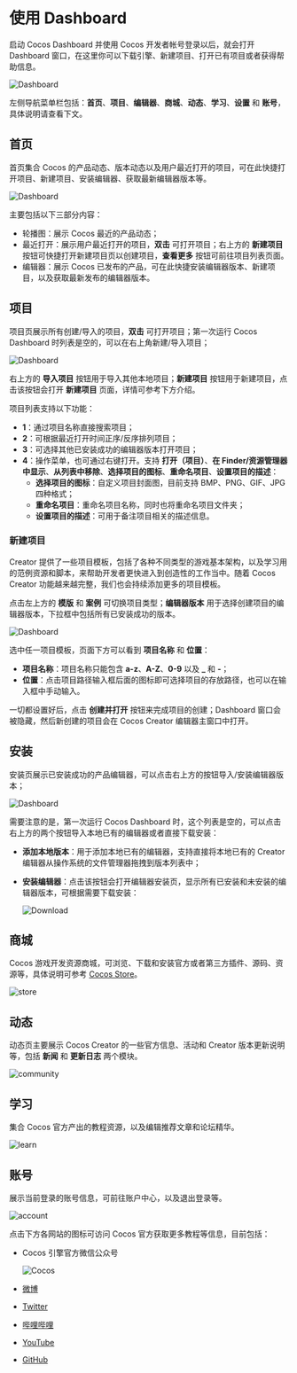 # 使用 Dashboard

启动 Cocos Dashboard 并使用 Cocos 开发者帐号登录以后，就会打开 Dashboard 窗口，在这里你可以下载引擎、新建项目、打开已有项目或者获得帮助信息。

![Dashboard](index/home.png)

左侧导航菜单栏包括：**首页**、**项目**、**编辑器**、**商城**、**动态**、**学习**、**设置** 和 **账号**，具体说明请查看下文。

## 首页

首页集合 Cocos 的产品动态、版本动态以及用户最近打开的项目，可在此快捷打开项目、新建项目、安装编辑器、获取最新编辑器版本等。

![Dashboard](index/home1.png)

主要包括以下三部分内容：

- 轮播图：展示 Cocos 最近的产品动态；
- 最近打开：展示用户最近打开的项目，**双击** 可打开项目；右上方的 **新建项目** 按钮可快捷打开新建项目页以创建项目，**查看更多** 按钮可前往项目列表页面。
- 编辑器：展示 Cocos 已发布的产品，可在此快捷安装编辑器版本、新建项目，以及获取最新发布的编辑器版本。

## 项目

项目页展示所有创建/导入的项目，**双击** 可打开项目；第一次运行 Cocos Dashboard 时列表是空的，可以在右上角新建/导入项目；

![Dashboard](index/project.png)

右上方的 **导入项目** 按钮用于导入其他本地项目；**新建项目** 按钮用于新建项目，点击该按钮会打开 **新建项目** 页面，详情可参考下方介绍。

项目列表支持以下功能：

- **1**：通过项目名称直接搜索项目；
- **2**：可根据最近打开时间正序/反序排列项目；
- **3**：可选择其他已安装成功的编辑器版本打开项目；
- **4**：操作菜单，也可通过右键打开。支持 **打开（项目）**、**在 Finder/资源管理器中显示**、**从列表中移除**、**选择项目的图标**、**重命名项目**、**设置项目的描述**：
    - **选择项目的图标**：自定义项目封面图，目前支持 BMP、PNG、GIF、JPG 四种格式；
    - **重命名项目**：重命名项目名称，同时也将重命名项目文件夹；
    - **设置项目的描述**：可用于备注项目相关的描述信息。

### 新建项目

Creator 提供了一些项目模板，包括了各种不同类型的游戏基本架构，以及学习用的范例资源和脚本，来帮助开发者更快进入到创造性的工作当中。随着 Cocos Creator 功能越来越完整，我们也会持续添加更多的项目模板。

点击左上方的 **模版** 和 **案例** 可切换项目类型；**编辑器版本** 用于选择创建项目的编辑器版本，下拉框中包括所有已安装成功的版本。

![Dashboard](index/add-project.png)

选中任一项目模板，页面下方可以看到 **项目名称** 和 **位置**：

- **项目名称**：项目名称只能包含 **a-z**、**A-Z**、**0-9** 以及 **_** 和 **-**；
- **位置**：点击项目路径输入框后面的图标即可选择项目的存放路径，也可以在输入框中手动输入。

一切都设置好后，点击 **创建并打开** 按钮来完成项目的创建；Dashboard 窗口会被隐藏，然后新创建的项目会在 Cocos Creator 编辑器主窗口中打开。

## 安装

安装页展示已安装成功的产品编辑器，可以点击右上方的按钮导入/安装编辑器版本；

![Dashboard](index/installs.png)

需要注意的是，第一次运行 Cocos Dashboard 时，这个列表是空的，可以点击右上方的两个按钮导入本地已有的编辑器或者直接下载安装：

- **添加本地版本**：用于添加本地已有的编辑器，支持直接将本地已有的 Creator 编辑器从操作系统的文件管理器拖拽到版本列表中；
- **安装编辑器**：点击该按钮会打开编辑器安装页，显示所有已安装和未安装的编辑器版本，可根据需要下载安装：

  ![Download](index/download.png)

## 商城

Cocos 游戏开发资源商城，可浏览、下载和安装官方或者第三方插件、源码、资源等，具体说明可参考 [Cocos Store](https://store.cocos.com/document/zh/)。

![store](index/store.png)

## 动态

动态页主要展示 Cocos Creator 的一些官方信息、活动和 Creator 版本更新说明等，包括 **新闻** 和 **更新日志** 两个模块。

![community](index/community.png)

## 学习

集合 Cocos 官方产出的教程资源，以及编辑推荐文章和论坛精华。

![learn](index/learn.png)

## 账号

展示当前登录的账号信息，可前往账户中心，以及退出登录等。

![account](index/account.png)

点击下方各网站的图标可访问 Cocos 官方获取更多教程等信息，目前包括：

- Cocos 引擎官方微信公众号

  ![Cocos](../support/cocos.jpg)

- [微博](https://weibo.com/cocos2dx)
- [Twitter](https://twitter.com/CocosEngine)
- [哔哩哔哩](https://space.bilibili.com/491120849)
- [YouTube](https://www.youtube.com/cocosengine)
- [GitHub](https://github.com/cocos/cocos-engine)
